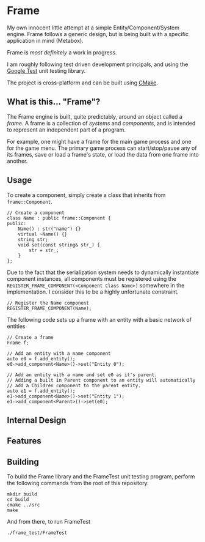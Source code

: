 Frame
=====

My own innocent little attempt at a simple Entity/Component/System engine. 
Frame follows a generic design, but is being built with a specific application in mind (Metabox).


Frame is *most definitely* a work in progress.


I am roughly following test driven development principals, and using the [Google Test](https://code.google.com/p/googletest/) unit testing library.

The project is cross-platform and can be built using [CMake](http://www.cmake.org/).


What is this... "Frame"?
------------------------

The Frame engine is built, quite predictably, around an object called a *frame*.
A frame is a collection of *systems* and *components*, and is intended to represent an independent part of a program.


For example, one might have a frame for the main game process and one for the game menu.
The primary game process can start/stop/pause any of its frames, save or load a frame's state, or load the data from one frame into another.


Usage
-----

To create a component, simply create a class that inherits from `frame::Component`.

    // Create a component
    class Name : public frame::Component {
    public:
        Name() : str("name") {}
        virtual ~Name() {}
        string str;
        void set(const string& str_) {
            str = str_;
        }
    };

Due to the fact that the serialization system needs to dynamically instantiate component instances, 
all components must be registered using the `REGISTER_FRAME_COMPONENT(<Component Class Name>)` somewhere in the implementation.
I consider this to be a highly unfortunate constraint.

    // Register the Name component
    REGISTER_FRAME_COMPONENT(Name);

The following code sets up a frame with an entity with a basic network of entities

    // Create a frame
    Frame f;

    // Add an entity with a name component
    auto e0 = f.add_entity();
    e0->add_component<Name>()->set("Entity 0");

    // Add an entity with a name and set e0 as it's parent.
    // Adding a built in Parent component to an entity will automatically
    // add a Children component to the parent entity.
    auto e1 = f.add_entity();
    e1->add_component<Name>()->set("Entity 1");
    e1->add_component<Parent>()->set(e0);


Internal Design
---------------


Features
--------


Building
--------

To build the Frame library and the FrameTest unit testing program, perform the following commands from the root of this repository.

    mkdir build
    cd build
    cmake ../src
    make

And from there, to run FrameTest

    ./frame_test/FrameTest